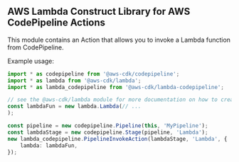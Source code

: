 ## AWS Lambda Construct Library for AWS CodePipeline Actions

This module contains an Action that allows you to invoke a Lambda function from CodePipeline.

Example usage:

```ts
import * as codepipeline from '@aws-cdk/codepipeline';
import * as lambda from '@aws-cdk/lambda';
import * as lambda_codepipeline from '@aws-cdk/lambda-codepipeline';

// see the @aws-cdk/lambda module for more documentation on how to create Lamda functions
const lambdaFun = new lambda.Lambda(// ...
);

const pipeline = new codepipeline.Pipeline(this, 'MyPipeline');
const lambdaStage = new codepipeline.Stage(pipeline, 'Lambda');
new lambda_codepipeline.PipelineInvokeAction(lambdaStage, 'Lambda', {
    lambda: lambdaFun,
});
```
